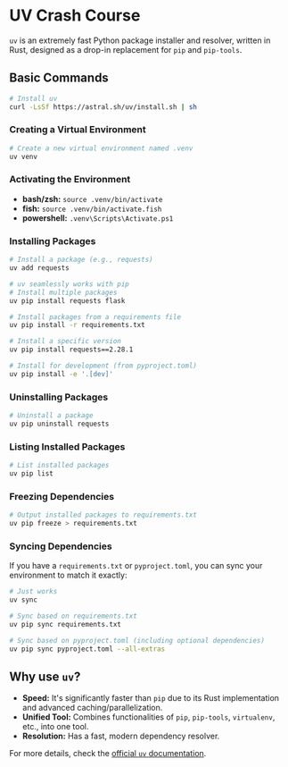 # UV Crash Course

`uv` is an extremely fast Python package installer and resolver, written in Rust, designed as a drop-in replacement for `pip` and `pip-tools`.

## Basic Commands
```bash
# Install uv
curl -LsSf https://astral.sh/uv/install.sh | sh
```


### Creating a Virtual Environment

```bash
# Create a new virtual environment named .venv
uv venv
```

### Activating the Environment

*   **bash/zsh:** `source .venv/bin/activate`
*   **fish:** `source .venv/bin/activate.fish`
*   **powershell:** `.venv\Scripts\Activate.ps1`

### Installing Packages

```bash
# Install a package (e.g., requests)
uv add requests

# uv seamlessly works with pip
# Install multiple packages
uv pip install requests flask

# Install packages from a requirements file
uv pip install -r requirements.txt

# Install a specific version
uv pip install requests==2.28.1

# Install for development (from pyproject.toml)
uv pip install -e '.[dev]'
```

### Uninstalling Packages

```bash
# Uninstall a package
uv pip uninstall requests
```

### Listing Installed Packages

```bash
# List installed packages
uv pip list
```

### Freezing Dependencies

```bash
# Output installed packages to requirements.txt
uv pip freeze > requirements.txt
```

### Syncing Dependencies

If you have a `requirements.txt` or `pyproject.toml`, you can sync your environment to match it exactly:

```bash
# Just works
uv sync

# Sync based on requirements.txt
uv pip sync requirements.txt

# Sync based on pyproject.toml (including optional dependencies)
uv pip sync pyproject.toml --all-extras
```

## Why use `uv`?

*   **Speed:** It's significantly faster than `pip` due to its Rust implementation and advanced caching/parallelization.
*   **Unified Tool:** Combines functionalities of `pip`, `pip-tools`, `virtualenv`, etc., into one tool.
*   **Resolution:** Has a fast, modern dependency resolver.

For more details, check the [official `uv` documentation](https://github.com/astral-sh/uv). 